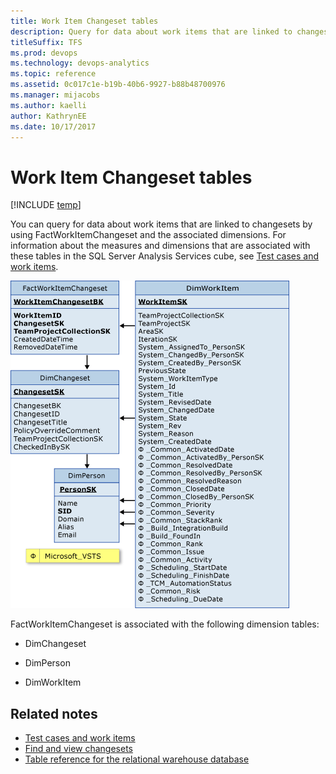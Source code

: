 ```yaml
---
title: Work Item Changeset tables 
description: Query for data about work items that are linked to changesets 
titleSuffix: TFS 
ms.prod: devops
ms.technology: devops-analytics
ms.topic: reference 
ms.assetid: 0c017c1e-b19b-40b6-9927-b88b48700976
ms.manager: mijacobs
ms.author: kaelli
author: KathrynEE
ms.date: 10/17/2017
---
```



# Work Item Changeset tables  

[!INCLUDE [temp](../_shared/tfs-report-platform-version.md)]

You can query for data about work items that are linked to changesets by using FactWorkItemChangeset and the associated dimensions. For information about the measures and dimensions that are associated with these tables in the SQL Server Analysis Services cube, see [Test cases and work items](perspective-test-analyze-report-work.md).  
  
 ![Fact Table for Work Items Linked to Changesets](media/teamproj_factworkchangeset.png "TeamProj_FactWorkChangeset")  
  
 FactWorkItemChangeset is associated with the following dimension tables:  
  
-   DimChangeset  
  
-   DimPerson  
  
-   DimWorkItem  
  
## Related notes 
-  [Test cases and work items](perspective-test-analyze-report-work.md)   
-  [Find and view changesets](../../repos/tfvc/find-view-changesets.md)   
-  [Table reference for the relational warehouse database](table-reference-relational-warehouse-database.md)